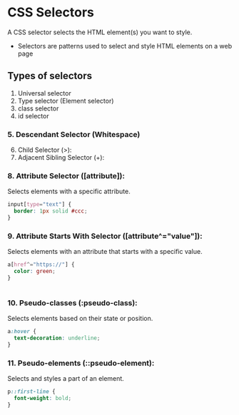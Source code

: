 # CSS Selectors

A CSS selector selects the HTML element(s) you want to style.
- Selectors are patterns used to select and style HTML elements on a web page
 
## Types of selectors

1. Universal selector
2. Type selector (Element selector)
3. class selector
4. id selector


### 5. Descendant Selector (Whitespace)


6. Child Selector (>):
7. Adjacent Sibling Selector (+):

### 8. Attribute Selector ([attribute]):

Selects elements with a specific attribute.

```css  
input[type="text"] {
  border: 1px solid #ccc;
}

```


### 9. Attribute Starts With Selector ([attribute^="value"]):

Selects elements with an attribute that starts with a specific value.

```css
a[href^="https://"] {
  color: green;
}
 

```


### 10. Pseudo-classes (:pseudo-class):

Selects elements based on their state or position.

```css
a:hover {
  text-decoration: underline;
}

```

### 11. Pseudo-elements (::pseudo-element):

Selects and styles a part of an element.

```css
p::first-line {
  font-weight: bold;
}

```